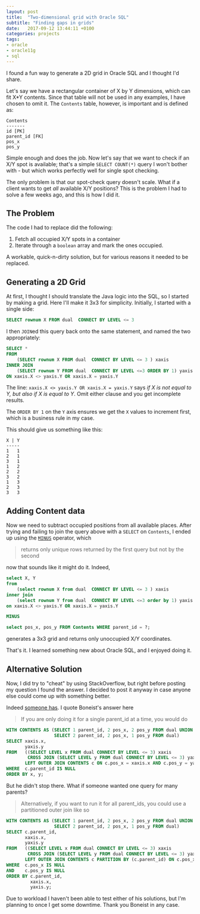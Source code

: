 ```yaml
---
layout: post
title:  "Two-dimensional grid with Oracle SQL"
subtitle: "Finding gaps in grids"
date:   2017-09-12 13:44:11 +0100
categories: projects
tags:
- oracle
- oracle11g
- sql
---
```



I found a fun way to generate a 2D grid in Oracle SQL and I thought I'd share.

Let's say we have a rectangular container of X by Y dimensions, which can fit X\*Y contents. Since that table will not be used
in any examples, I have chosen to omit it. The `Contents` table, however, is important and is defined as:

```
Contents
-------
id [PK]
parent_id [FK]
pos_x
pos_y
```

Simple enough and does the job. Now let's say that we want to check if an X/Y spot is available; that's a simple `SELECT COUNT(*)` query
I won't bother with - but which works perfectly well for single spot checking.

The only problem is that our spot-check query doesn't scale. What if a client wants to get _all_ available X/Y positions? This is the problem
I had to solve a few weeks ago, and this is how I did it.


## The Problem

The code I had to replace did the following:

1. Fetch all occupied X/Y spots in a container
1. Iterate through a `boolean` array and mark the ones occupied.

A workable, quick-n-dirty solution, but for various reasons it needed to be replaced.

## Generating a 2D Grid

At first, I thought I should translate the Java logic into the SQL, so I started by making a grid. Here I'll make it 3x3 for simplicity.
Initially, I started with a single side:

```sql
SELECT rownum X FROM dual  CONNECT BY LEVEL <= 3
```

I then `JOIN`ed this query back onto the same statement, and named the two appropriately:

```sql
SELECT *
FROM 
    (SELECT rownum X FROM dual  CONNECT BY LEVEL <= 3 ) xaxis
INNER JOIN 
    (SELECT rownum Y FROM dual  CONNECT BY LEVEL <=3 ORDER BY 1) yaxis
ON xaxis.X <> yaxis.Y OR xaxis.X = yaxis.Y
```

The line: `xaxis.X <> yaxis.Y OR xaxis.X = yaxis.Y` says _if X is not equal to Y, but also if X is equal to Y_. Omit either clause
and you get incomplete results.

The `ORDER BY 1` on the `Y` axis ensures we get the `X` values to increment first, which is a business rule in my case.

This should give us something like this:

```
X | Y
-----
1   1
2   1
3   1
1   2
2   2
3   2
1   3
2   3
3   3
```


## Adding Content data

Now we need to subtract occupied positions from all available places. After trying and failing to join the query above with a
`SELECT` on `Contents`, I ended up using the [`MINUS`][minus-url] operator, which

> returns only unique rows returned by the first query but not by the second

now that sounds like it might do it. Indeed,

```sql
select X, Y
from 
    (select rownum X from dual  CONNECT BY LEVEL <= 3 ) xaxis
inner join 
    (select rownum Y from dual  CONNECT BY LEVEL <=3 order by 1) yaxis
on xaxis.X <> yaxis.Y OR xaxis.X = yaxis.Y

MINUS

select pos_x, pos_y FROM Contents WHERE parent_id = ?;

```

generates a 3x3 grid and returns only unoccupied X/Y coordinates.


That's it. I learned something new about Oracle SQL, and I enjoyed doing it.


## Alternative Solution

Now, I did try to "cheat" by using StackOverflow, but right before posting my question I found the answer. I decided to post
it anyway in case anyone else could come up with something better.

Indeed [someone has][so-answer]. I quote Boneist's answer here

> If you are only doing it for a single parent_id at a time, you would do

```sql
WITH CONTENTS AS (SELECT 1 parent_id, 2 pos_x, 2 pos_y FROM dual UNION ALL
                  SELECT 2 parent_id, 2 pos_x, 1 pos_y FROM dual)
SELECT xaxis.x,
       yaxis.y
FROM   ((SELECT LEVEL x FROM dual CONNECT BY LEVEL <= 3) xaxis
        CROSS JOIN (SELECT LEVEL y FROM dual CONNECT BY LEVEL <= 3) yaxis)
       LEFT OUTER JOIN CONTENTS c ON c.pos_x = xaxis.x AND c.pos_y = yaxis.y AND c.parent_id = 1
WHERE  c.parent_id IS NULL
ORDER BY x, y;
```

But he didn't stop there. What if someone wanted one query for many parents?

> Alternatively, if you want to run it for all parent_ids, you could use a partitioned outer join like so

```sql
WITH CONTENTS AS (SELECT 1 parent_id, 2 pos_x, 2 pos_y FROM dual UNION ALL
                  SELECT 2 parent_id, 2 pos_x, 1 pos_y FROM dual)
SELECT c.parent_id,
       xaxis.x,
       yaxis.y
FROM   ((SELECT LEVEL x FROM dual CONNECT BY LEVEL <= 3) xaxis
        CROSS JOIN (SELECT LEVEL y FROM dual CONNECT BY LEVEL <= 3) yaxis)
       LEFT OUTER JOIN CONTENTS c PARTITION BY (c.parent_id) ON c.pos_x = xaxis.x AND c.pos_y = yaxis.y
WHERE  c.pos_x IS NULL
AND    c.pos_y IS NULL
ORDER BY c.parent_id,
         xaxis.x,
         yaxis.y;
```

Due to workload I haven't been able to test either of his solutions, but I'm planning to once I get some downtime.
Thank you Boneist in any case.

[so-answer]: https://stackoverflow.com/a/46001956/2194007
[minus-url]: https://docs.oracle.com/cd/B19306_01/server.102/b14200/queries004.htm